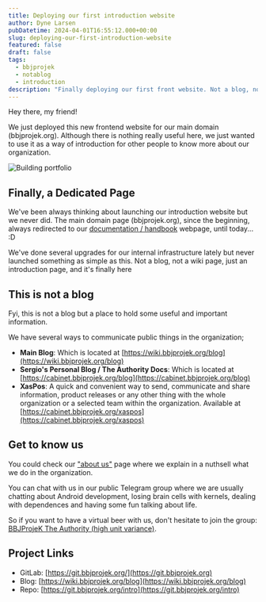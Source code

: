 ```yaml
---
title: Deploying our first introduction website
author: Dyne Larsen
pubDatetime: 2024-04-01T16:55:12.000+00:00
slug: deploying-our-first-introduction-website
featured: false
draft: false
tags:
  - bbjprojek
  - notablog
  - introduction
description: "Finally deploying our first front website. Not a blog, not a wiki page, just an introduction"
---
```


Hey there, my friend!

We just deployed this new frontend website for our main domain (bbjprojek.org). Although there is nothing really useful here, we just wanted to use it as a way of introduction for other people to know more about our organization.

![Building portfolio](https://satnaing.dev/_ipx/w_2048,q_75/https%3A%2F%2Fres.cloudinary.com%2Fnoezectz%2Fimage%2Fupload%2Fv1653050141%2FSatNaing%2Fblog_at_cafe_ei1wf4.jpg?url=https%3A%2F%2Fres.cloudinary.com%2Fnoezectz%2Fimage%2Fupload%2Fv1653050141%2FSatNaing%2Fblog_at_cafe_ei1wf4.jpg&w=2048&q=75)

## Finally, a Dedicated Page
We've been always thinking about launching our introduction website but we never did. The main domain page (bbjprojek.org), since the beginning, always redirected to our [documentation / handbook](https://wiki.bbjprojek.org) webpage, until today... :D

We've done several upgrades for our internal infrastructure lately but never launched something as simple as this. Not a blog, not a wiki page, just an introduction page, and it's finally here

## This is not a blog
Fyi, this is not a blog but a place to hold some useful and important information.

We have several ways to communicate public things in the organization;

- **Main Blog**: Which is located at [https://wiki.bbjprojek.org/blog](https://wiki.bbjprojek.org/blog)
- **Sergio's Personal Blog / The Authority Docs**: Which is located at [https://cabinet.bbjprojek.org/blog](https://cabinet.bbjprojek.org/blog)
- **XasPos**: A quick and convenient way to send, communicate and share information, product releases or any other thing with the whole organization or a selected team within the organization. Available at [https://cabinet.bbjprojek.org/xaspos](https://cabinet.bbjprojek.org/xaspos)

## Get to know us
You could check our ["about us"](/about) page where we explain in a nuthsell what we do in the organization.

You can chat with us in our public Telegram group where we are usually chatting about Android development, losing brain cells with kernels, dealing with dependences and having some fun talking about life.

So if you want to have a virtual beer with us, don't hesitate to join the group: [BBJProjeK The Authority (high unit variance)](https://t.me/bbjauthority).

## Project Links
- GitLab: [https://git.bbjprojek.org/](https://git.bbjprojek.org)
- Blog: [https://wiki.bbjprojek.org/blog](https://wiki.bbjprojek.org/blog)
- Repo: [https://git.bbjprojek.org/intro](https://git.bbjprojek.org/intro)
